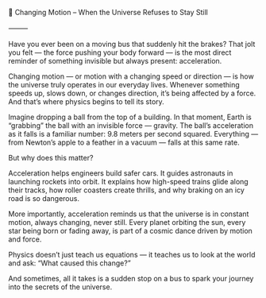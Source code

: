 🎤 Changing Motion – When the Universe Refuses to Stay Still

⸻

Have you ever been on a moving bus that suddenly hit the brakes? That jolt you felt — the force pushing your body forward — is the most direct reminder of something invisible but always present: acceleration.

Changing motion — or motion with a changing speed or direction — is how the universe truly operates in our everyday lives. Whenever something speeds up, slows down, or changes direction, it’s being affected by a force. And that’s where physics begins to tell its story.

Imagine dropping a ball from the top of a building. In that moment, Earth is “grabbing” the ball with an invisible force — gravity. The ball’s acceleration as it falls is a familiar number: 9.8 meters per second squared. Everything — from Newton’s apple to a feather in a vacuum — falls at this same rate.

But why does this matter?

Acceleration helps engineers build safer cars. It guides astronauts in launching rockets into orbit. It explains how high-speed trains glide along their tracks, how roller coasters create thrills, and why braking on an icy road is so dangerous.

More importantly, acceleration reminds us that the universe is in constant motion, always changing, never still. Every planet orbiting the sun, every star being born or fading away, is part of a cosmic dance driven by motion and force.

Physics doesn’t just teach us equations — it teaches us to look at the world and ask:
“What caused this change?”

And sometimes, all it takes is a sudden stop on a bus to spark your journey into the secrets of the universe.
